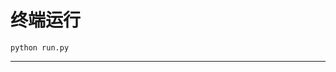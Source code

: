 # 终端运行

```shell
python run.py
```
******************************************************************************************************************************************************************************************************************************************************************************************************************************************************************************************************************************************************************************************************************************************************************************************************************************